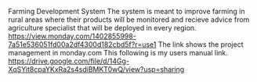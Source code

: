 
Farming Development System
The system is meant to improve farming in rural areas where their products will be monitored and recieve advice from agriculture specialist that will be deployed in every region.
https://view.monday.com/1402855998-7a51e536051fd00a2df4300d182cbd5f?r=use1
The link shows the project management in monday.com
This following is my users manual link.
https://drive.google.com/file/d/14Gg-XqSYit8cpaYKxRa2s4sdiBMKT0wQ/view?usp=sharing
